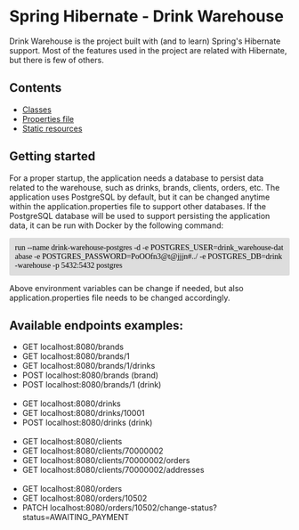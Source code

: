 # Spring Hibernate - Drink Warehouse
Drink Warehouse is the project built with (and to learn) Spring's Hibernate support. Most of the features used
in the project are related with Hibernate, but there is few of others.

## Contents
* [Classes](https://github.com/mWasyluk/spring-hibernate_drink-warehouse/tree/main/src/main/java/com/example/hibernatetest)
* [Properties file](https://github.com/mWasyluk/spring-hibernate_drink-warehouse/blob/main/src/main/resources/application.properties)
* [Static resources](https://github.com/mWasyluk/spring-hibernate_drink-warehouse/tree/main/src/main/resources/static)


## Getting started
For a proper startup, the application needs a database to persist data related to the warehouse, such as drinks, brands, clients, orders, etc.
The application uses PostgreSQL by default, but it can be changed anytime within the application.properties file to support other databases.
If the PostgreSQL database will be used to support persisting the application data, it can be run with Docker by the following command:
<p style="background-color: #ddd; color: black; border-radius:3px; padding: 10px; word-break: break-all; font-family:'Consolas';">
run --name drink-warehouse-postgres -d -e POSTGRES_USER=drink_warehouse-database -e POSTGRES_PASSWORD=PoOOfn3@t@jjjn#../ -e POSTGRES_DB=drink-warehouse -p 5432:5432 postgres
</p>
Above environment variables can be change if needed, but also application.properties file needs to be changed accordingly.
 

## Available endpoints examples:
* GET localhost:8080/brands
* GET localhost:8080/brands/1
* GET localhost:8080/brands/1/drinks
* POST localhost:8080/brands (brand)
* POST localhost:8080/brands/1 (drink)
<br></br>
* GET localhost:8080/drinks
* GET localhost:8080/drinks/10001
* POST localhost:8080/drinks (drink)
<br></br>
* GET localhost:8080/clients
* GET localhost:8080/clients/70000002
* GET localhost:8080/clients/70000002/orders
* GET localhost:8080/clients/70000002/addresses
<br></br>
* GET localhost:8080/orders
* GET localhost:8080/orders/10502
* PATCH localhost:8080/orders/10502/change-status?status=AWAITING_PAYMENT
